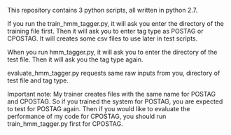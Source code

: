 This repository contains 3 python scripts, all written in python 2.7. 

If you run the train_hmm_tagger.py, it will ask you enter the directory of the training file first. Then it will ask you to enter tag type as POSTAG or CPOSTAG. It will creates some csv files to use later in test scripts.

When you run hmm_tagger.py, it will ask you to enter the directory of the test file. Then it will ask you the tag type again.

evaluate_hmm_tagger.py requests same raw inputs from you, directory of test file and tag type.

Important note: My trainer creates files with the same name for POSTAG and CPOSTAG. So if you trained the system for POSTAG, you are expected to test for POSTAG again. Then if you would like to evaluate the performance of my code for CPOSTAG, you should run train_hmm_tagger.py first for CPOSTAG.
